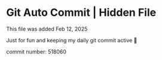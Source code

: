 # Git Auto Commit | Hidden File

This file was added Feb 12, 2025

Just for fun and keeping my daily git commit active 🤪

commit number: 518060

